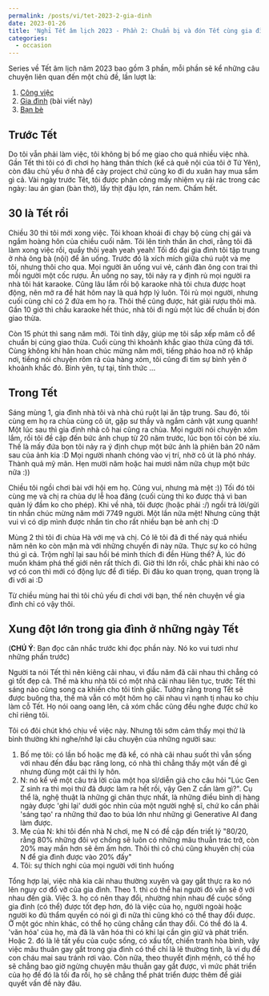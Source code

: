 ```yaml
---
permalink: /posts/vi/tet-2023-2-gia-dinh
date: 2023-01-26
title: 'Nghỉ Tết âm lịch 2023 - Phần 2: Chuẩn bị và đón Tết cùng gia đình'
categories:
  - occasion
---
```


Series về Tết âm lịch năm 2023 bao gồm 3 phần, mỗi phần sẽ kể những câu chuyện liên quan đến một chủ đề, lần lượt là:
1. [Công việc](https://dovanquyet.github.io//posts/vi/tet-2023-1-cong-viec)
2. [Gia đình](https://dovanquyet.github.io/posts/vi/tet-2023-2-gia-dinh) (bài viết này)
3. [Bạn bè](https://dovanquyet.github.io/posts/vi/tet-2023-3-ban-be)


## Trước Tết

Do tôi vẫn phải làm việc, tôi không bị bố mẹ giao cho quá nhiều việc nhà. Gần Tết thì tôi có đi chơi họ hàng thân thích (kể cả quê nội của tôi ở Tứ Yên), còn đâu chủ yếu ở nhà để cày project chứ cũng ko đi du xuân hay mua sắm gì cả. Vài ngày trước Têt, tôi được phân công mấy nhiệm vụ rải rác trong các ngày: lau án gian (bàn thờ), lấy thịt đậu lợn, rán nem. Chấm hết.


## 30 là Tết rồi

Chiều 30 thì tôi mới xong việc. Tôi khoan khoái đi chạy bộ cùng chị gái và ngắm hoàng hôn của chiều cuối năm. Tôi lên tinh thần ăn chơi, rằng tôi đã làm xong việc rồi, quẩy thôi yeah yeah yeah! Tối đó đại gia đình tôi tập trung ở nhà ông bà (nội) để ăn uống. Trước đó là xích mích giữa chú ruột và mẹ tôi, nhưng thôi cho qua. Mọi người ăn uống vui vẻ, cánh đàn ông con trai thì mỗi người một cốc rượu. Ăn uống no say, tôi nảy ra y định rủ mọi người ra nhà tôi hát karaoke. Cũng lâu lắm rồi bộ karaoke nhà tôi chưa được hoạt động, nên mở ra để hát hôm nay là quá hợp lý luôn. Tôi rủ mọi người, nhưng cuối cùng chỉ có 2 đứa em họ ra. Thôi thế cũng được, hát giải rượu thôi mà. Gần 10 giờ thì chầu karaoke hết thúc, nhà tôi đi ngủ một lúc để chuẩn bị đón giao thừa.

Còn 15 phút thì sang năm mới. Tôi tỉnh dậy, giúp mẹ tôi sắp xếp mâm cỗ để chuẩn bị cúng giao thừa. Cuối cùng thì khoảnh khắc giao thừa cũng đã tới. Cùng không khí hân hoan chúc mừng năm mới, tiếng pháo hoa nở rộ khắp nơi, tiếng nói chuyện rôm rả của hàng xóm, tôi cũng đi tìm sự bình yên ở khoảnh khắc đó. Bình yên, tự tại, tỉnh thức ...


## Trong Tết

Sáng mùng 1, gia đình nhà tôi và nhà chú ruột lại ăn tập trung. Sau đó, tôi cùng em họ ra chùa cùng cô út, gặp sư thầy và ngắm cảnh vật xung quanh! Một lúc sau thì gia đình nhà cô hai cũng ra chùa. Mọi người nói chuyện xôm lắm, rồi tôi đề cập đến bức ảnh chụp từ 20 năm trước, lúc bọn tôi còn bé xíu. Thế là mấy đứa bọn tôi nảy ra ý định chụp một bức ảnh là phiên bản 20 năm sau của ảnh kia :D Mọi người nhanh chóng vào vị trí, nhờ cô út là phó nháy. Thành quả mỹ mãn. Hẹn mười năm hoặc hai mươi năm nữa chụp một bức nữa :))

Chiều tôi ngồi chơi bài với hội em họ. Cũng vui, nhưng mà mệt :)) Tối đó tôi cùng mẹ và chị ra chùa dự lễ hoa đăng (cuối cùng thì ko được thả vì ban quản lý đầm ko cho phép). Khi về nhà, tôi được (hoặc phải :/) ngồi trả lời/gửi tin nhắn chúc mừng năm mới 7749 người. Một lần nữa mệt! Nhưng cũng thật vui vì có dịp mình được nhắn tin cho rất nhiều bạn bè anh chị :D

Mùng 2 thì tôi đi chùa Hà với mẹ và chị. Có lẽ tôi đã đi thế này quá nhiều năm nên ko còn mặn mà với những chuyến đi này nữa. Thực sự ko có hứng thú gì cả. Trộm nghĩ lại sau hồi bé mình thích đi đền Hùng thế? À, lúc đó muốn khám phá thế giới nên rất thích đi. Giờ thì lớn rồi, chắc phải khi nào có vợ có con thì mới có động lực để đi tiếp. Đi đâu ko quan trọng, quan trọng là đi với ai :D

Từ chiều mùng hai thì tôi chủ yếu đi chơi với bạn, thế nên chuyện về gia đình chỉ có vậy thôi.


## Xung đột lớn trong gia đình ở những ngày Tết

(**CHÚ Ý**: Bạn đọc cân nhắc trước khi đọc phần này. Nó ko vui tươi như những phần trước)

Người ta nói Tết thì nên kiêng cãi nhau, vì đầu năm đã cãi nhau thì chẳng có gì tốt đẹp cả. Thế mà khu nhà tôi có một nhà cãi nhau liên tục, trước Tết thì sáng nào cũng song ca khiến cho tôi tỉnh giấc. Tưởng rằng trong Tết sẽ được buông tha, thế mà vẫn có một hôm họ cãi nhau vì nạnh tị nhau ko chịu làm cỗ Tết. Họ nói oang oang lên, cả xóm chắc cũng đều nghe được chứ ko chỉ riêng tôi.

Tôi có đôi chút khó chịu về việc này. Nhưng tôi sớm cảm thấy mọi thứ là bình thường khi nghe/nhớ lại câu chuyện của những người sau:
1. Bố mẹ tôi: có lần bố hoặc mẹ đã kể, có nhà cãi nhau suốt thì vẫn sống với nhau đến đầu bạc răng long, có nhà thì chẳng thấy một vấn đề gì nhưng đùng một cái thì ly hôn.
2. N: nó kể về một câu trả lời của một họa sĩ/diễn giả cho câu hỏi "Lúc Gen Z sinh ra thì mọi thứ đã được làm ra hết rồi, vậy Gen Z cần làm gì?". Cụ thể là, nghệ thuật là những gì chân thực nhất, là những điều bình dị hàng ngày được 'ghi lại' dưới góc nhìn của một người nghệ sĩ, chứ ko cần phải 'sáng tạo' ra những thứ đao to búa lớn như những gì Generative AI đang làm được.
3. Mẹ của N: khi tôi đến nhà N chơi, mẹ N có đề cập đến triết lý "80/20, rằng 80% những đôi vợ chồng sẽ luôn có những mâu thuẫn trác trở, còn 20% may mắn hơn sẽ êm ấm hơn. Thôi thì cô chú cũng khuyên chị của N để gia đình được vào 20% đấy"
4. Tôi: sự thích nghi của mọi người với tình huống

Tổng hợp lại, việc nhà kia cãi nhau thường xuyên và gay gắt thực ra ko nó lên nguy cơ đổ vỡ của gia đình. Theo 1. thì có thể hai người đó vẫn sẽ ở với nhau đến già. Việc 3. họ có nên thay đổi, nhường nhịn nhau để cuộc sống gia đình (có thể) được tốt đẹp hơn, đó là việc của họ, người ngoài hoặc người ko đủ thẩm quyền có nói gì đi nữa thì cũng khó có thể thay đổi được. Ở một góc nhìn khác, có thể họ cũng chẳng cần thay đổi. Có thể đó là 4. 'văn hóa' của họ, mà đã là văn hóa thì có khi lại cần gìn giữ và phát triển. Hoặc 2. đó là lẽ tất yếu của cuộc sống, có xấu tốt, chiến tranh hòa bình, vậy việc mâu thuân gay gắt trong gia đình có thể chỉ là lẽ thường tình, là ví dụ để con cháu mai sau tránh rơi vào. Còn nữa, theo thuyết định mệnh, có thể họ sẽ chẳng bao giờ ngừng chuyện mâu thuẫn gay gắt được, vì mức phát triển của họ đế đó là tối đa rồi, họ sẽ chẳng thể phát triển được thêm để giải quyết vấn đề này đâu.